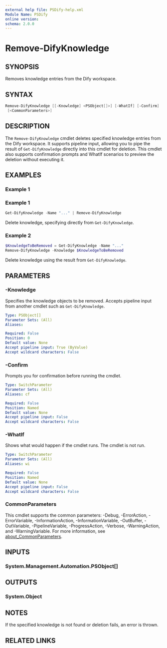```yaml
---
external help file: PSDify-help.xml
Module Name: PSDify
online version:
schema: 2.0.0
---
```


# Remove-DifyKnowledge

## SYNOPSIS

Removes knowledge entries from the Dify workspace.

## SYNTAX

```powershell
Remove-DifyKnowledge [[-Knowledge] <PSObject[]>] [-WhatIf] [-Confirm]
 [<CommonParameters>]
```

## DESCRIPTION

The `Remove-DifyKnowledge` cmdlet deletes specified knowledge entries from the Dify workspace. It supports pipeline input, allowing you to pipe the result of `Get-DifyKnowledge` directly into this cmdlet for deletion. This cmdlet also supports confirmation prompts and WhatIf scenarios to preview the deletion without executing it.

## EXAMPLES

### Example 1

### Example 1

```powershell
Get-DifyKnowledge -Name "..." | Remove-DifyKnowledge
```

Delete knowledge, specifying directly from `Get-DifyKnowledge`.

### Example 2

```powershell
$KnowledgeToBeRemoved = Get-DifyKnowledge -Name "..."
Remove-DifyKnowledge -Knowledge $KnowledgeToBeRemoved
```

Delete knowledge using the result from `Get-DifyKnowledge`.

## PARAMETERS

### -Knowledge

Specifies the knowledge objects to be removed. Accepts pipeline input from another cmdlet such as `Get-DifyKnowledge`.

```yaml
Type: PSObject[]
Parameter Sets: (All)
Aliases:

Required: False
Position: 0
Default value: None
Accept pipeline input: True (ByValue)
Accept wildcard characters: False
```

### -Confirm

Prompts you for confirmation before running the cmdlet.

```yaml
Type: SwitchParameter
Parameter Sets: (All)
Aliases: cf

Required: False
Position: Named
Default value: None
Accept pipeline input: False
Accept wildcard characters: False
```

### -WhatIf

Shows what would happen if the cmdlet runs. The cmdlet is not run.

```yaml
Type: SwitchParameter
Parameter Sets: (All)
Aliases: wi

Required: False
Position: Named
Default value: None
Accept pipeline input: False
Accept wildcard characters: False
```

### CommonParameters

This cmdlet supports the common parameters: -Debug, -ErrorAction, -ErrorVariable, -InformationAction, -InformationVariable, -OutBuffer, -OutVariable, -PipelineVariable, -ProgressAction, -Verbose, -WarningAction, and -WarningVariable. For more information, see [about_CommonParameters](http://go.microsoft.com/fwlink/?LinkID=113216).

## INPUTS

### System.Management.Automation.PSObject[]

## OUTPUTS

### System.Object

## NOTES

If the specified knowledge is not found or deletion fails, an error is thrown.

## RELATED LINKS
